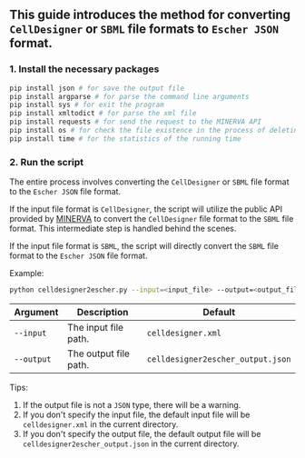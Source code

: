 ## This guide introduces the method for converting `CellDesigner` or `SBML` file formats to `Escher JSON` format.

### 1. Install the necessary packages

```bash
pip install json # for save the output file
pip install argparse # for parse the command line arguments
pip install sys # for exit the program
pip install xmltodict # for parse the xml file
pip install requests # for send the request to the MINERVA API
pip install os # for check the file existence in the process of deleting the temporary file
pip install time # for the statistics of the running time
```

### 2. Run the script

The entire process involves converting the `CellDesigner` or `SBML` file format to the `Escher JSON` file format.

If the input file format is `CellDesigner`, the script will utilize the public API provided by [MINERVA](https://minerva.pages.uni.lu/doc/api/16.4/index.html) to convert the `CellDesigner` file format to the `SBML` file format. This intermediate step is handled behind the scenes.

If the input file format is `SBML`, the script will directly convert the `SBML` file format to the `Escher JSON` file format.

Example:

```bash
python celldesigner2escher.py --input=<input_file> --output=<output_file>
```

| Argument         | Description            | Default                           |
|------------------|------------------------|-----------------------------------|
| `--input`        | The input file path.   | `celldesigner.xml`                |
| `--output`       | The output file path.  | `celldesigner2escher_output.json` |

Tips:

1. If the output file is not a `JSON` type, there will be a warning.
2. If you don't specify the input file, the default input file will be `celldesigner.xml` in the current directory.
3. If you don't specify the output file, the default output file will be `celldesigner2escher_output.json` in the
   current directory.
